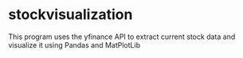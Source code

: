 # stockvisualization
This program uses the yfinance API to extract current stock data and visualize it using Pandas and MatPlotLib
